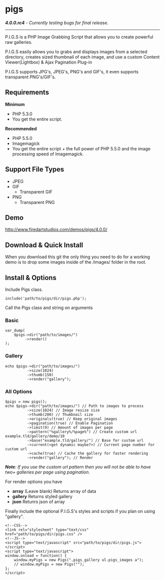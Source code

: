 # pigs
_**4.0.0.rc4** - Currently testing bugs for final release._

-----

P.I.G.S is a PHP Image Grabbing Script that allows you to create powerful raw galleries.

P.I.G.S easily allows you to grabs and displays images from a selected directory, creates sized thumbnail of each image, and use a custom Content Viewer(Lightbox) & Ajax Pagination Plug-in

P.I.G.S supports JPG's, JPEG's, PNG's and GIF's, it even supports transparent PNG's/GIF's.

## Requirements
**Minimum**
- PHP 5.3.0
- You get the entire script.

**Recommended**
- PHP 5.5.0
- Imagemagick
- You get the entire script + the full power of PHP 5.5.0 and the image processing speed of Imagemagick.

Support File Types
-----
* JPEG
* GIF
    * Transparent GIF
* PNG
    * Transparent PNG

## Demo
http://www.firedartstudios.com/demos/pigs/4.0.0/

## Download & Quick Install
When you download this git the only thing you need to do for a working demo is to drop some images inside of the /images/ folder in the root.

## Install & Options
Include Pigs class.
```
include('path/to/pigs/dir/pigs.php');
```

Call the Pigs class and string on arguments
### Basic
```
var_dump(
	$pigs->dir("path/to/images/")
		 ->render()
);
```

### Gallery
```
echo $pigs->dir("path/to/images/")
		  ->size(1024)
		  ->thumb(150)
		  ->render("gallery");
```

### All Options
```
$pigs = new pigs();
echo $pigs->dir("path/to/images/") // Path to images to process
		  ->size(1024) // Image resize size
		  ->thumb(200) // Thumbnail size
		  ->originals(true) // Keep original images
		  ->pagination(true) // Enable Pagination
		  ->limit(9) // Amount of images per page
		  ->pattern("%gallery%/%page%") // Create custom url example.tld/gallery/demo/10
		  ->base("example.tld/gallery/") // Base for custom url
		  ->current(<get dynamic maybe?>) // Current page number for custom url
		  ->cache(true) // Cache the gallery for faster rendering
		  ->render("gallery"); // Render
```

_**Note**: If you use the custom url pattern then you will not be able to have two+ galleries per page using pagination._

For render options you have
* **array** (Leave blank) Returns array of data
* **gallery** Returns styled gallery
* **json** Retunrs json of array

Finally include the optional P.I.G.S's styles and scripts if you plan on using "gallery".
```
<!--CSS-->
<link rel="stylesheet" type="text/css" href="path/to/pigs/dir/pigs.css" />
<!--JS-->
<script type="text/javascript" src="path/to/pigs/dir/pigs.js"></script>
<script type="text/javascript">
window.onload = function() {
	window.myPigs = new Pigs(".pigs_gallery ul.pigs_images a");
	// window.myPigs = new Pigs("");
};
</script>
```